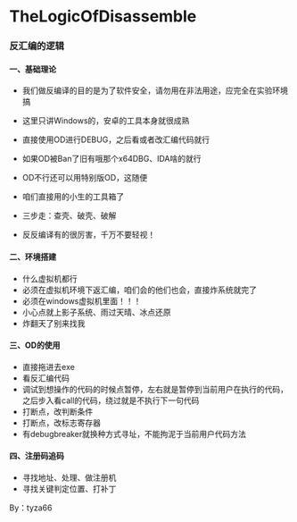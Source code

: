 # TheLogicOfDisassemble
### 反汇编的逻辑

#### 一、基础理论

- 我们做反编译的目的是为了软件安全，请勿用在非法用途，应完全在实验环境搞

- 这里只讲Windows的，安卓的工具本身就很成熟

- 直接使用OD进行DEBUG，之后看或者改汇编代码就行
- 如果OD被Ban了旧有哦那个x64DBG、IDA啥的就行
- OD不行还可以用特别版OD，这随便
- 咱们直接用的小生的工具箱了
- 三步走：查壳、破壳、破解
- 反反编译有的很厉害，千万不要轻视！

#### 二、环境搭建

- 什么虚拟机都行
- 必须在虚拟机环境下返汇编，咱们会的他们也会，直接炸系统就完了
- 必须在windows虚拟机里面！！！
- 小心点就上影子系统、雨过天晴、冰点还原
- 炸翻天了别来找我

#### 三、OD的使用

- 直接拖进去exe
- 看反汇编代码
- 调试到想操作的代码的时候点暂停，左右就是暂停到当前用户在执行的代码，之后步入看call的代码，绕过就是不执行下一句代码
- 打断点，改判断条件
- 打断点，改标志寄存器
- 有debugbreaker就换种方式寻址，不能拘泥于当前用户代码方法

#### 四、注册码追码

- 寻找地址、处理、做注册机
- 寻找关键判定位置、打补丁



By：tyza66



